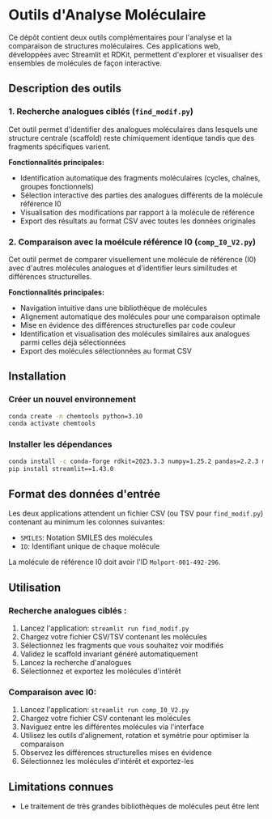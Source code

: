 # Outils d'Analyse Moléculaire

Ce dépôt contient deux outils complémentaires pour l'analyse et la comparaison de structures moléculaires. Ces applications web, développées avec Streamlit et RDKit, permettent d'explorer et visualiser des ensembles de molécules de façon interactive.

## Description des outils

### 1. Recherche analogues ciblés (`find_modif.py`)

Cet outil permet d'identifier des analogues moléculaires dans lesquels une structure centrale (scaffold) reste chimiquement identique tandis que des fragments spécifiques varient.

**Fonctionnalités principales:**
- Identification automatique des fragments moléculaires (cycles, chaînes, groupes fonctionnels)
- Sélection interactive des parties des analogues différents de la molécule référence I0
- Visualisation des modifications par rapport à la molécule de référence
- Export des résultats au format CSV avec toutes les données originales

### 2. Comparaison avec la moélcule référence I0 (`comp_I0_V2.py`)

Cet outil permet de comparer visuellement une molécule de référence (I0) avec d'autres molécules analogues et d'identifier leurs similitudes et différences structurelles.

**Fonctionnalités principales:**
- Navigation intuitive dans une bibliothèque de molécules
- Alignement automatique des molécules pour une comparaison optimale
- Mise en évidence des différences structurelles par code couleur
- Identification et visualisation des molécules similaires aux analogues parmi celles déjà sélectionnées
- Export des molécules sélectionnées au format CSV

## Installation

### Créer un nouvel environnement
```bash
conda create -n chemtools python=3.10
conda activate chemtools
```

### Installer les dépendances
```bash
conda install -c conda-forge rdkit=2023.3.3 numpy=1.25.2 pandas=2.2.3 matplotlib=3.10.1 pillow=11.1.0
pip install streamlit==1.43.0
```

## Format des données d'entrée

Les deux applications attendent un fichier CSV (ou TSV pour `find_modif.py`) contenant au minimum les colonnes suivantes:
- `SMILES`: Notation SMILES des molécules
- `ID`: Identifiant unique de chaque molécule

La molécule de référence I0 doit avoir l'ID `Molport-001-492-296`.

## Utilisation

### Recherche analogues ciblés :
1. Lancez l'application: `streamlit run find_modif.py`
2. Chargez votre fichier CSV/TSV contenant les molécules
3. Sélectionnez les fragments que vous souhaitez voir modifiés
4. Validez le scaffold invariant généré automatiquement
5. Lancez la recherche d'analogues
6. Sélectionnez et exportez les molécules d'intérêt

### Comparaison avec I0:
1. Lancez l'application: `streamlit run comp_I0_V2.py`
2. Chargez votre fichier CSV contenant les molécules
3. Naviguez entre les différentes molécules via l'interface
4. Utilisez les outils d'alignement, rotation et symétrie pour optimiser la comparaison
5. Observez les différences structurelles mises en évidence
6. Sélectionnez les molécules d'intérêt et exportez-les

## Limitations connues
- Le traitement de très grandes bibliothèques de molécules peut être lent
